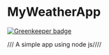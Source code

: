 # MyWeatherApp

[![Greenkeeper badge](https://badges.greenkeeper.io/alikahwaji/MyWeatherApp.svg)](https://greenkeeper.io/)

/// A simple app using node js////
